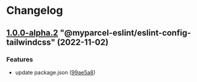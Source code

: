 # Changelog

<!-- MONODEPLOY:BELOW -->

## [1.0.0-alpha.2](https://github/myparcelnl/eslint/compare/@myparcel-eslint/eslint-config-tailwindcss@1.0.0-alpha.0...@myparcel-eslint/eslint-config-tailwindcss@1.0.0-alpha.2) "@myparcel-eslint/eslint-config-tailwindcss" (2022-11-02)


### Features

* update package.json ([99ae5a8](https://github/myparcelnl/eslint/commit/99ae5a866389101f92e0b7ea077306d9dabb44e4))


